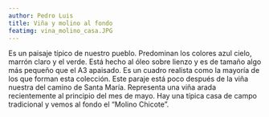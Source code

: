 ```yaml
---
author: Pedro Luis
title: Viña y molino al fondo
featimg: vina_molino_casa.JPG
---
```

Es un paisaje típico de nuestro pueblo. Predominan los colores azul cielo, marrón claro y el verde. Está hecho al óleo sobre lienzo y es de tamaño algo más pequeño que el A3 apaisado. Es un cuadro realista como la mayoría de los que forman esta colección.
Este paraje está poco después de la viña nuestra del camino de Santa María. Representa una viña arada recientemente al principio del mes de mayo. Hay una típica casa de campo tradicional y vemos al fondo el “Molino Chicote”.
